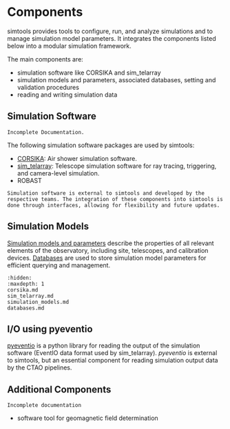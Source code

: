 # Components

simtools provides tools to configure, run, and analyze simulations and to manage simulation model parameters. It integrates the components listed below into a modular simulation framework.

The main components are:

- simulation software like CORSIKA and sim_telarray
- simulation models and parameters, associated databases, setting and validation procedures
- reading and writing simulation data

## Simulation Software

```{warning}
Incomplete Documentation.
```

The following simulation software packages are used by simtools:

- [CORSIKA](corsika.md): Air shower simulation software.
- [sim_telarray](sim_telarray.md): Telescope simulation software for ray tracing, triggering, and camera-level simulation.
- ROBAST

```{note}
Simulation software is external to simtools and developed by the respective teams. The integration of these components into simtools is done through interfaces, allowing for flexibility and future updates.
```

## Simulation Models

[Simulation models and parameters](simulation_models.md) describe the properties of all relevant elements of the observatory, including site, telescopes, and calibration devices.
[Databases](databases.md) are used to store simulation model parameters for efficient querying and management.

```{toctree}
:hidden:
:maxdepth: 1
corsika.md
sim_telarray.md
simulation_models.md
databases.md
```

## I/O using pyeventio

[pyeventio](https://github.com/cta-observatory/pyeventio) is a python library for reading the output of the simulation software (EventIO data format used by sim_telarray). *pyeventio* is external to simtools, but an essential component for reading simulation output data by the CTAO pipelines.

## Additional Components

```{warning}
Incomplete documentation
```

- software tool for geomagnetic field determination
